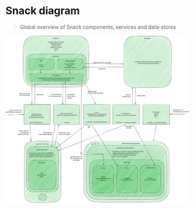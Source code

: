 # Snack diagram

> Global overview of Snack components, services and data-stores

<p align="center">
  <img src="./snack-diagram.svg" />
</p>